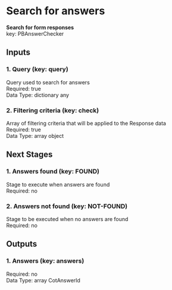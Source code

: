 # Search for answers  
**Search for form responses**  
key: PBAnswerChecker  
## Inputs  
### 1. Query (key: query)  
Query used to search for answers  
Required: true  
Data Type: dictionary any  
### 2. Filtering criteria (key: check)  
Array of filtering criteria that will be applied to the Response data  
Required: true  
Data Type: array object  
## Next Stages  
### 1. Answers found (key: FOUND)  
Stage to execute when answers are found  
Required: no  
### 2. Answers not found (key: NOT-FOUND)  
Stage to be executed when no answers are found  
Required: no  
## Outputs  
### 1. Answers (key: answers)  
  
Required: no  
Data Type: array CotAnswerId